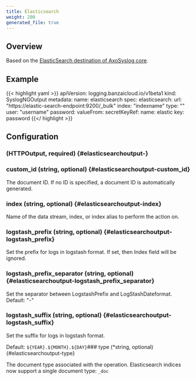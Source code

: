 ```yaml
---
title: Elasticsearch
weight: 200
generated_file: true
---
```


## Overview

Based on the [ElasticSearch destination of AxoSyslog core](https://axoflow.com/docs/axosyslog-core/chapter-destinations/configuring-destinations-elasticsearch-http/).

## Example

{{< highlight yaml >}}
apiVersion: logging.banzaicloud.io/v1beta1
kind: SyslogNGOutput
metadata:
  name: elasticsearch
spec:
  elasticsearch:
    url: "https://elastic-search-endpoint:9200/_bulk"
    index: "indexname"
    type: ""
    user: "username"
    password:
      valueFrom:
        secretKeyRef:
          name: elastic
          key: password
{{</ highlight >}}


## Configuration


###  (HTTPOutput, required) {#elasticsearchoutput-}


### custom_id (string, optional) {#elasticsearchoutput-custom_id}

The document ID. If no ID is specified, a document ID is automatically generated. 


### index (string, optional) {#elasticsearchoutput-index}

Name of the data stream, index, or index alias to perform the action on. 


### logstash_prefix (string, optional) {#elasticsearchoutput-logstash_prefix}

Set the prefix for logs in logstash format. If set, then Index field will be ignored. 


### logstash_prefix_separator (string, optional) {#elasticsearchoutput-logstash_prefix_separator}

Set the separator between LogstashPrefix and LogStashDateformat. Default: "-" 


### logstash_suffix (string, optional) {#elasticsearchoutput-logstash_suffix}

Set the suffix for logs in logstash format.

Default: `${YEAR}.${MONTH}.${DAY}`### type (*string, optional) {#elasticsearchoutput-type}

The document type associated with the operation. Elasticsearch indices now support a single document type: `_doc`



